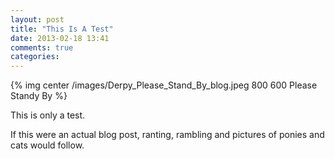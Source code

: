 ```yaml
---
layout: post
title: "This Is A Test"
date: 2013-02-18 13:41
comments: true
categories: 
---
```


{% img center /images/Derpy_Please_Stand_By_blog.jpeg 800 600 Please Standy By %}

<!-- more -->

This is only a test.

If this were an actual blog post, ranting, rambling and pictures of ponies and cats would follow.